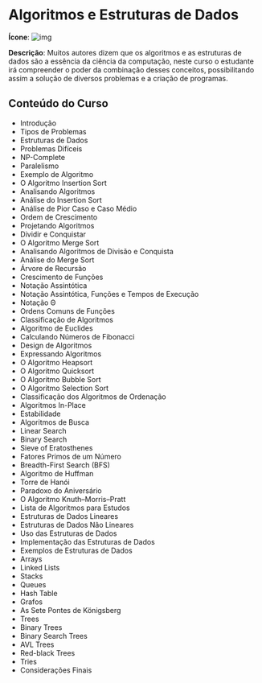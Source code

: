 # Algoritmos e Estruturas de Dados

**Ícone**: ![img](https://i.imgur.com/u6DgUX6.png)

**Descrição**: Muitos autores dizem que os algoritmos e as estruturas de dados são a essência da ciência da computação, neste curso o estudante irá compreender o poder da combinação desses conceitos, possibilitando assim a solução de diversos problemas e a criação de programas.

## Conteúdo do Curso 

- Introdução
- Tipos de Problemas
- Estruturas de Dados
- Problemas Difíceis
- NP-Complete
- Paralelismo
- Exemplo de Algoritmo
- O Algoritmo Insertion Sort
- Analisando Algoritmos
- Análise do Insertion Sort
- Análise de Pior Caso e Caso Médio
- Ordem de Crescimento
- Projetando Algoritmos
- Dividir e Conquistar
- O Algoritmo Merge Sort
- Analisando Algoritmos de Divisão e Conquista
- Análise do Merge Sort
- Árvore de Recursão
- Crescimento de Funções
- Notação Assintótica
- Notação Assintótica, Funções e Tempos de Execução
- Notação Θ
- Ordens Comuns de Funções
- Classificação de Algoritmos
- Algoritmo de Euclides
- Calculando Números de Fibonacci
- Design de Algoritmos
- Expressando Algoritmos
- O Algoritmo Heapsort
- O Algoritmo Quicksort
- O Algoritmo Bubble Sort
- O Algoritmo Selection Sort
- Classificação dos Algoritmos de Ordenação
- Algoritmos In-Place
- Estabilidade
- Algoritmos de Busca
- Linear Search
- Binary Search
- Sieve of Eratosthenes
- Fatores Primos de um Número
- Breadth-First Search (BFS)
- Algoritmo de Huffman
- Torre de Hanói
- Paradoxo do Aniversário
- O Algoritmo Knuth–Morris–Pratt
- Lista de Algoritmos para Estudos
- Estruturas de Dados Lineares
- Estruturas de Dados Não Lineares
- Uso das Estruturas de Dados
- Implementação das Estruturas de Dados
- Exemplos de Estruturas de Dados
- Arrays
- Linked Lists
- Stacks
- Queues
- Hash Table
- Grafos
- As Sete Pontes de Königsberg
- Trees
- Binary Trees
- Binary Search Trees
- AVL Trees
- Red-black Trees
- Tries
- Considerações Finais
